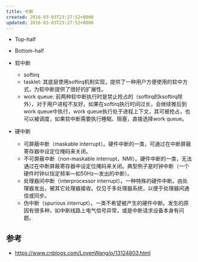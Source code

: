 ```yaml
---
title: 中断
created: 2016-03-03T23:27:52+0800
updated: 2016-03-03T23:27:52+0800
---
```



- Top-half
- Bottom-half

- 软中断
  - softirq
  - tasklet: 其底层使用softirq机制实现，提供了一种用户方便使用的软中方式，为软中断提供了很好的扩展性。
  - work queue: 前两种软中断执行时是禁止抢占的（softirq的ksoftirq除外），对于用户进程不友好。如果在softirq执行时间过长，会继续推后到work queue中执行，work queue执行处于进程上下文，其可被抢占，也可以被调度，如果软中断需要执行睡眠、阻塞，直接选择work queue。
- 硬中断
  - 可屏蔽中断（maskable interrupt）。硬件中断的一类，可通过在中断屏蔽寄存器中设定位掩码来关闭。
  - 不可屏蔽中断（non-maskable interrupt，NMI）。硬件中断的一类，无法通过在中断屏蔽寄存器中设定位掩码来关闭。典型例子是时钟中断（一个硬件时钟以恒定频率—如50Hz—发出的中断）。
  - 处理器间中断（interprocessor interrupt）。一种特殊的硬件中断。由处理器发出，被其它处理器接收。仅见于多处理器系统，以便于处理器间通信或同步。
  - 伪中断（spurious interrupt）。一类不希望被产生的硬件中断。发生的原因有很多种，如中断线路上电气信号异常，或是中断请求设备本身有问题。


## 参考

- https://www.cnblogs.com/LoyenWang/p/13124803.html
